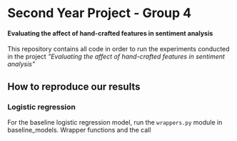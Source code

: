 # Second Year Project - Group 4

#### Evaluating the affect of hand-crafted features in sentiment analysis

This repository contains all code in order to run the experiments conducted in the project *"Evaluating the affect of hand-crafted features in sentiment analysis"*

## How to reproduce our results

### Logistic regression

For the baseline logistic regression model, run the `wrappers.py` module in baseline_models. Wrapper functions and the call 

